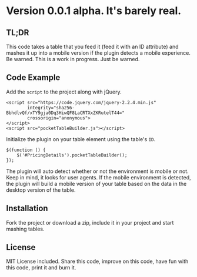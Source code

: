 # Version 0.0.1 alpha.  It's barely real.

## TL;DR

This code takes a table that you feed it (feed it with an ID attribute) and mashes it up into a mobile version if the
plugin detects a mobile experience.  Be warned.  This is a work in progress.  Just be warned.

## Code Example

Add the `script` to the project along with jQuery.
```
<script src="https://code.jquery.com/jquery-2.2.4.min.js"
        integrity="sha256-BbhdlvQf/xTY9gja0Dq3HiwQF8LaCRTXxZKRutelT44="
        crossorigin="anonymous">
</script>
<script src="pocketTableBuilder.js"></script>
```

Initialize the plugin on your table element using the table's `ID`.
```
$(function () {
    $('#PricingDetails').pocketTableBuilder();
});
```

The plugin will auto detect whether or not the environment is mobile or not.  Keep in mind, it looks for user agents.
If the mobile environment is detected, the plugin will build a mobile version of your table based on the data in the
desktop version of the table.

## Installation

Fork the project or download a zip, include it in your project and start mashing tables.

## License

MIT License included.  Share this code, improve on this code, have fun with this code, print it and burn it.